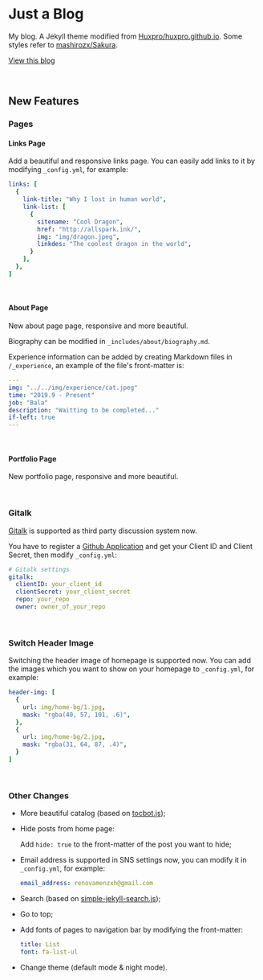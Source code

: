 # Just a Blog

My blog. A Jekyll theme modified from [Huxpro/huxpro.github.io](https://github.com/Huxpro/huxpro.github.io). Some styles refer to [mashirozx/Sakura](https://github.com/mashirozx/Sakura).

[View this blog](https://renovamen.ink/)

&nbsp;

## New Features

### Pages

#### Links Page

Add a beautiful and responsive links page. You can easily add links to it by modifying `_config.yml`, for example:

```yaml
links: [
  {
    link-title: "Why I lost in human world",
    link-list: [
      {
        sitename: "Cool Dragon",
        href: "http://allspark.ink/",
        img: "img/dragon.jpeg",
        linkdes: "The coolest dragon in the world",
      }
    ],
  },
]
```

&nbsp;

#### About Page

New about page page, responsive and more beautiful. 

Biography can be modified in `_includes/about/biography.md`.

Experience information can be added by creating Markdown files in `/_experience`, an example of the file's front-matter is:

```yaml
---
img: "../../img/experience/cat.jpeg"
time: "2019.9 - Present"
job: "Bala"
description: "Waitting to be completed..."
if-left: true
---
```

&nbsp;

#### Portfolio Page

New portfolio page, responsive and more beautiful.

&nbsp;

### Gitalk

[Gitalk](https://github.com/gitalk/gitalk) is supported as third party discussion system now.

You have to register a [Github Application](https://github.com/settings/applications/new) and get your Client ID and Client Secret, then modify `_config.yml`:

```yaml
# Gitalk settings
gitalk:
  clientID: your_client_id
  clientSecret: your_client_secret
  repo: your_repo
  owner: owner_of_your_repo
```

&nbsp;

### Switch Header Image

Switching the header image of homepage is supported now. You can add the images which you want to show on your homepage to `_config.yml`, for example:

```yaml
header-img: [
  {
    url: img/home-bg/1.jpg,
    mask: "rgba(40, 57, 101, .6)",
  },
  {
    url: img/home-bg/2.jpg,
    mask: "rgba(31, 64, 87, .4)",
  }
]
```

&nbsp;

### Other Changes

- More beautiful catalog (based on [tocbot.js](https://github.com/tscanlin/tocbot));

- Hide posts from home page: 

  Add `hide: true` to the front-matter of the post you want to hide;

- Email address is supported in SNS settings now, you can modify it in `_config.yml`, for example:

  ```yaml
  email_address: renovamenzxh@gmail.com
  ```
- Search (based on [simple-jekyll-search.js](https://github.com/christian-fei/Simple-Jekyll-Search));

- Go to top;

- Add fonts of pages to navigation bar by modifying the front-matter:

  ```yaml
  title: List
  font: fa-list-ul
  ```

- Change theme (default mode & night mode).